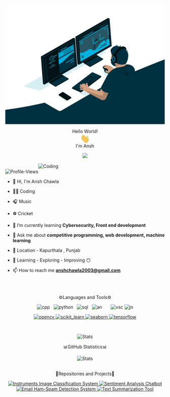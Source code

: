 
<img align="center" alt="logo" width="800" src="https://github.com/Bhudil/Bhudil/blob/main/giphy.gif">

<!-- Intro -->
<p align="center">
  Hello World! <br>
  <img src="https://raw.githubusercontent.com/ABSphreak/ABSphreak/master/gifs/Hi.gif" width="30" valign="middle"> <br>
  I'm Ansh
</p>

<!-- Typing About -->
<p align="center">
  <img src="https://readme-typing-svg.demolab.com/?lines=👨‍💻;Welcome+to+my+Profile!;Learning!;Exploring!;Improving!;😎&font=Fira%20Code&center=true&width=390&height=60&duration=3000&pause=1500">
</p>

<!-- Coder GIF -->
<img align="right" alt="Coding" width="400" src="https://img.etimg.com/thumb/msid-84146083,width-1015,height-761,imgsize-638053,resizemode-8/prime/technology-and-startups/booting-up-developer-economy-how-tech-startups-are-helping-coders-build-and-test-software-faster.jpg">

<p align="left"> <img src="https://komarev.com/ghpvc/?username=Bhudil&label=Profile%20Views&color=blue&style=flat" alt="Profile-Views" /> </p>

<!-- About -->
<p>
  
- 👋 Hi, I'm Ansh Chawla

- 👨‍💻 Coding

- 🎧 Music 

- ️⚽️ Cricket

- 🌱 I’m currently learning **Cybersecurity, Front end development**

- 💬 Ask me about **competitive programming, web development, machine learning**
  
- 📍 Location - Kapurthala , Punjab
  
- 🔭 Learning - Exploring - Improving 😶

- 📫 How to reach me **anshchawla2003@gmail.com**
</p>
<br><br>

<!-- Languages and Tools -->
<p align="center">⚙️Languages and Tools⚙️</p>
<p align="center">
<img src="https://github.com/abrahamcalf/programming-languages-logos/blob/master/src/cpp/cpp_256x256.png" alt="cpp" width="50" height="50"/> &nbsp;
<img src="https://github.com/abrahamcalf/programming-languages-logos/blob/master/src/python/python_256x256.png" alt="python" width="50" height="50"/> &nbsp;
<img src = "https://w7.pngwing.com/pngs/525/959/png-transparent-microsoft-azure-sql-database-microsoft-sql-server-cloud-computing-text-trademark-logo.png" alt="sql" width="60" height="50"/> &nbsp;
<img src = "https://encrypted-tbn0.gstatic.com/images?q=tbn:ANd9GcQpZJ3P4FMOFwSm_1Z63tWuZR9czntd7cDqIQ&usqp=CAU" alt="an" width="50" height="50"/> &nbsp; &nbsp; &nbsp;
<img src = "https://yt3.googleusercontent.com/_q52i8bUAEvcb7JR4e-eNTv23y2A_wg5sCz0NC0GrGtcw1CRMWJSOPVHUDh_bngD0q4gMvVeoA=s900-c-k-c0x00ffffff-no-rj" alt="vsc" width="50" height="50"/>
<img src = "https://jupyter.org/assets/share.png" alt="jn" width="90" height="50"/>
<p align="center"> <a href="https://opencv.org/" target="_blank" rel="noreferrer"> <img src="https://www.vectorlogo.zone/logos/opencv/opencv-icon.svg" alt="opencv" width="40" height="40"/> </a> <a href="https://scikit-learn.org/" target="_blank" rel="noreferrer"> <img src="https://upload.wikimedia.org/wikipedia/commons/0/05/Scikit_learn_logo_small.svg" alt="scikit_learn" width="40" height="40"/> </a> <a href="https://seaborn.pydata.org/" target="_blank" rel="noreferrer"> <img src="https://seaborn.pydata.org/_images/logo-mark-lightbg.svg" alt="seaborn" width="40" height="40"/> </a> <a href="https://www.tensorflow.org" target="_blank" rel="noreferrer"> <img src="https://www.vectorlogo.zone/logos/tensorflow/tensorflow-icon.svg" alt="tensorflow" width="40" height="40"/> </a> </p>
</p>
<br>

<!-- Top Languages -->
<p align="center"> <img src="https://github-readme-stats.vercel.app/api/top-langs?username=Bhudil&show_icons=true&locale=en&layout=donut&theme=tokyonight" alt="Stats"/>
</p>

<!-- GitHub Statistics -->
<p align="center">📊GitHub Statistics📊</p>

<!-- GitHub-Stats -->
<p align="Center">
<img src="https://github-readme-stats.vercel.app/api?username=Bhudil&show_icons=true&locale=en&theme=tokyonight" alt="Stats"/>
<br> <br>


<!-- Repositories and Projects -->
<p align="center">📖Repositories and Projects📖</p>
<p align="center">
<a href="https://github.com/Bhudil/Instruments_Classifier ">
<img src="https://github-readme-stats.vercel.app/api/pin/?username=Bhudil&repo=Instruments_Classifier&theme=tokyonight" alt="Instruments Image Classification System" />
</a>
<a href="https://github.com/Bhudil/Sentiment_Bot">
<img src="https://github-readme-stats.vercel.app/api/pin/?username=Bhudil&repo=Sentiment_Bot&theme=tokyonight" alt="Sentiment Analysis Chatbot" />
</a>
<a href="https://github.com/Bhudil/Ham-Spam">
<img src="https://github-readme-stats.vercel.app/api/pin/?username=Bhudil&repo=Ham-Spam&theme=tokyonight" alt="Email Ham-Spam Detection System" />
</a>
<a href="https://github.com/Bhudil/TxtSumm">
<img src="https://github-readme-stats.vercel.app/api/pin/?username=Bhudil&repo=TxtSumm&theme=tokyonight" alt="Text Summarization Tool" />
</a>
</p>
